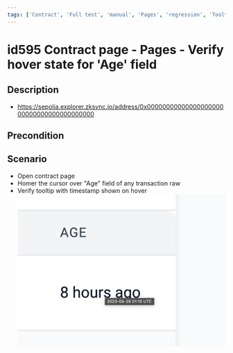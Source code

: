 ```yaml
---
tags: ['Contract', 'Full test', 'manual', 'Pages', 'regression', 'Tooltip', 'Active']
---
```


# id595 Contract page - Pages - Verify hover state for 'Age' field

## Description
  - https://sepolia.explorer.zksync.io/address/0x0000000000000000000000000000000000000000

## Precondition


## Scenario
- Open contract page
- Homer the cursor over "Age" field of any transaction raw
- Verify tooltip with timestamp shown on hover
  ![Screenshot](../../../../static/img/Pages/Contracts/id595_1.png)